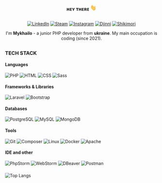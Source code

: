 <h3 align="center">
ʜᴇʏ ᴛʜᴇʀᴇ
<img src="https://raw.githubusercontent.com/danielcshn/danielcshn/master/icons/wave.gif" width="20" height="20">
</h3>

## 
<div align="center">

[![LinkedIn](https://img.shields.io/badge/LinkedIn-0A66C2?style=for-the-badge&logo=linkedin&logoColor=white)](https://www.linkedin.com/in/revenoir/)
[![Steam](https://img.shields.io/badge/Steam-171A21?style=for-the-badge&logo=steam&logoColor=white)](https://steamcommunity.com/id/x_revenoir_x/)
[![Instagram](https://img.shields.io/badge/Instagram-E4405F?style=for-the-badge&logo=instagram&logoColor=white)](https://www.instagram.com/x_revenoir_x/)
[![Djinni](https://img.shields.io/badge/Djinni-0F132A?style=for-the-badge&logoColor=white)](#)
[![Shikimori](https://img.shields.io/badge/Shikimori-1B1F23?style=for-the-badge&logoColor=white)](https://shikimori.one/x_revenoir_x)

</div>

<p align="center">
 I'm <b>Mykhailo</b> - a junior PHP developer from <b>ukraine</b>. My main occupation is coding (since 2021). 
</p>

## 


 <h3>TECH STACK</h3>

<h4>Languages</h4>

![PHP](https://img.shields.io/badge/PHP-777BB4?style=for-the-badge&logo=php&logoColor=white)
![HTML](https://img.shields.io/badge/HTML5-E34F26?style=for-the-badge&logo=html5&logoColor=white)
![CSS](https://img.shields.io/badge/CSS3-1572B6?style=for-the-badge&logo=css3&logoColor=white)
![Sass](https://img.shields.io/badge/Sass-CC6699?style=for-the-badge&logo=sass&logoColor=white)

<h4>Frameworks & Libraries</h4>

![Laravel](https://img.shields.io/badge/Laravel-FF2D20?style=for-the-badge&logo=laravel&logoColor=white)
![Bootstrap](https://img.shields.io/badge/Bootstrap-7952B3?style=for-the-badge&logo=bootstrap&logoColor=white)

<h4>Databases</h4>

![PostgreSQL](https://img.shields.io/badge/PostgreSQL-4169E1?style=for-the-badge&logo=postgresql&logoColor=white)
![MySQL](https://img.shields.io/badge/MySQL-4479A1?style=for-the-badge&logo=mysql&logoColor=white)
![MongoDB](https://img.shields.io/badge/MongoDB-47A248?style=for-the-badge&logo=mongodb&logoColor=white)

<h4>Tools</h4>

![Git](https://img.shields.io/badge/Git-F05032?style=for-the-badge&logo=git&logoColor=white)
![Composer](https://img.shields.io/badge/Composer-885630?style=for-the-badge&logo=composer&logoColor=white)
![Linux](https://img.shields.io/badge/Linux-FCC624?style=for-the-badge&logo=linux&logoColor=black)
![Docker](https://img.shields.io/badge/Docker-2496ED?style=for-the-badge&logo=docker&logoColor=white)
![Apache](https://img.shields.io/badge/Apache-D22128?style=for-the-badge&logo=apache&logoColor=white)

<h4>IDE and other</h4>

![PhpStorm](https://img.shields.io/badge/PhpStorm-000000?style=for-the-badge&logo=phpstorm&logoColor=white)
![WebStorm](https://img.shields.io/badge/WebStorm-000000?style=for-the-badge&logo=webstorm&logoColor=white)
![DBeaver](https://img.shields.io/badge/DBeaver-372923?style=for-the-badge&logo=dbeaver&logoColor=white)
![Postman](https://img.shields.io/badge/Postman-FF6C37?style=for-the-badge&logo=postman&logoColor=white)

###

<div align="left">
 
![Top Langs](https://github-readme-stats.vercel.app/api/top-langs/?username=reven0ir&langs_count=8)

</div>

###
